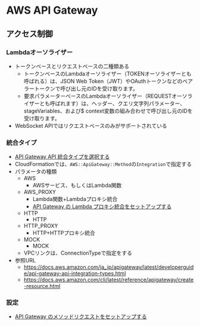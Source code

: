 # AWS API Gateway
## アクセス制御
### Lambdaオーソライザー
- トークンベースとリクエストベースの二種類ある
  - トークンベースのLambdaオーソライザー（TOKENオーソライザーとも呼ばれる）は、JSON Web Token（JWT）やOAuthトークンなどのベアラートークンで呼び出し元のIDを受け取ります。
  - 要求パラメーターベースのLambdaオーソライザー（REQUESTオーソライザーとも呼ばれます）は、ヘッダー、クエリ文字列パラメーター、stageVariables、および$ context変数の組み合わせで呼び出し元のIDを受け取ります。
- WebSocket APIではリクエストベースのみがサポートされている

### 統合タイプ
- [API Gateway API 統合タイプを選択する](https://docs.aws.amazon.com/ja_jp/apigateway/latest/developerguide/api-gateway-api-integration-types.html)
- CloudFormationでは、`AWS::ApiGateway::Method`の`Integration`で指定する
- パラメータの種類
  - AWS 
    - AWSサービス、もしくはLambda関数
  - AWS_PROXY
    - Lambda関数+Lambdaプロキシ統合
    - [API Gateway の Lambda プロキシ統合をセットアップする](https://docs.aws.amazon.com/ja_jp/apigateway/latest/developerguide/set-up-lambda-proxy-integrations.html#api-gateway-simple-proxy-for-lambda-input-format)
  - HTTP
    - HTTP
  - HTTP_PROXY
    - HTTP+HTTPプロキシ統合
  - MOCK
    - MOCK
  - VPCリンクは、ConnectionTypeで指定をする
- 参照URL
  - https://docs.aws.amazon.com/ja_jp/apigateway/latest/developerguide/api-gateway-api-integration-types.html
  - https://docs.aws.amazon.com/cli/latest/reference/apigateway/create-resource.html

### 設定
- [API Gateway のメソッドリクエストをセットアップする](https://docs.aws.amazon.com/ja_jp/apigateway/latest/developerguide/api-gateway-method-settings-method-request.html#setup-method-request-model)